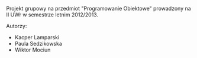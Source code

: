 Projekt grupowy na przedmiot "Programowanie Obiektowe" prowadzony na II UWr w semestrze letnim 2012/2013.

Autorzy:
 - Kacper Lamparski
 - Paula Sedzikowska
 - Wiktor Mociun
